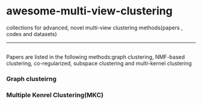 # awesome-multi-view-clustering
collections for advanced, novel multi-view clustering methods(papers , codes and datasets)

---

## 
Papers are listed in the following methods:graph clustering, NMF-based clustering, co-regularized, subspace clustering and multi-kernel clustering

### Graph clusteirng

### Multiple Kenrel Clustering(MKC)
